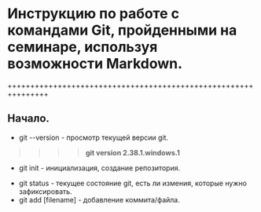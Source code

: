 # Инструкцию по работе с командами Git, пройденными на семинаре, используя возможности Markdown.
+++++++++++++++++++++++++++++++++++++++++++++++++++++++++++++++

## Начало.

* git --version - просмотр текущей версии git.
>>>> **git version 2.38.1.windows.1**
* git init - инициализация, создание репозитория.
- git status - текущее состояние git, есть ли измения, которые нужно
зафиксировать.
- git add [filename] - добавление коммита/файла.

